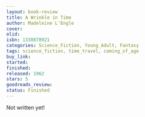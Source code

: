 ```yaml
---
layout: book-review
title: A Wrinkle in Time
author: Madeleine L'Engle
cover:
olid:
isbn: 1338878921
categories: Science_Fiction, Young_Adult, Fantasy
tags: science_fiction, time_travel, coming_of_age
buy_link:
started:
finished:
released: 1962
stars: 5
goodreads_review:
status: Finished
---
```


Not written yet!
